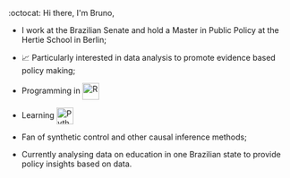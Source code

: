 :octocat: Hi there, I'm Bruno,

- I work at the Brazilian Senate and hold a Master in Public Policy at the Hertie School in Berlin;

- :chart_with_upwards_trend: Particularly interested in data analysis to promote evidence based policy making;

- Programming in <img align="center" alt="R" width="30px" src="https://www.r-project.org/Rlogo.png"/>

- Learning <img align="center" alt="Python" width="30px" src="https://upload.wikimedia.org/wikipedia/commons/c/c3/Python-logo-notext.svg"/>

- Fan of synthetic control and other causal inference methods;

- Currently analysing data on education in one Brazilian state to provide policy insights based on data.

